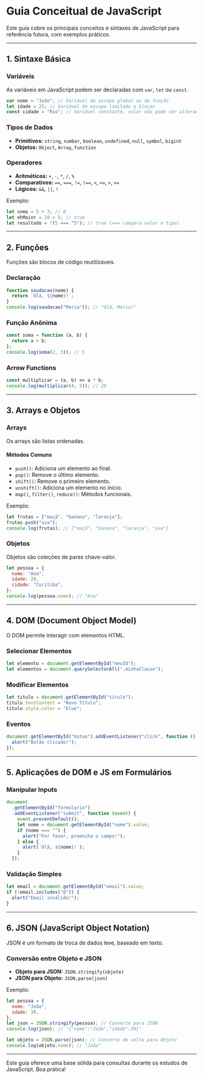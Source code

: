 # Guia Conceitual de JavaScript

Este guia cobre os principais conceitos e sintaxes de JavaScript para referência futura, com exemplos práticos.

---

## 1. Sintaxe Básica

### Variáveis

As variáveis em JavaScript podem ser declaradas com `var`, `let` ou `const`.

```javascript
var nome = "João"; // Variável de escopo global ou de função
let idade = 25; // Variável de escopo limitado a blocos
const cidade = "Rio"; // Variável constante, valor não pode ser alterado
```

### Tipos de Dados

- **Primitivos:** `string`, `number`, `boolean`, `undefined`, `null`, `symbol`, `bigint`
- **Objetos:** `Object`, `Array`, `Function`

### Operadores

- **Aritméticos:** `+`, `-`, `*`, `/`, `%`
- **Comparativos:** `==`, `===`, `!=`, `!==`, `<`, `<=`, `>`, `>=`
- **Lógicos:** `&&`, `||`, `!`

Exemplo:

```javascript
let soma = 5 + 3; // 8
let ehMaior = 10 > 5; // true
let resultado = !(5 === "5"); // true (=== compara valor e tipo)
```

---

## 2. Funções

Funções são blocos de código reutilizáveis.

### Declaração

```javascript
function saudacao(nome) {
  return `Olá, ${nome}!`;
}
console.log(saudacao("Maria")); // "Olá, Maria!"
```

### Função Anônima

```javascript
const soma = function (a, b) {
  return a + b;
};
console.log(soma(2, 3)); // 5
```

### Arrow Functions

```javascript
const multiplicar = (a, b) => a * b;
console.log(multiplicar(4, 5)); // 20
```

---

## 3. Arrays e Objetos

### Arrays

Os arrays são listas ordenadas.

#### Métodos Comuns

- `push()`: Adiciona um elemento ao final.
- `pop()`: Remove o último elemento.
- `shift()`: Remove o primeiro elemento.
- `unshift()`: Adiciona um elemento no início.
- `map()`, `filter()`, `reduce()`: Métodos funcionais.

Exemplo:

```javascript
let frutas = ["maçã", "banana", "laranja"];
frutas.push("uva");
console.log(frutas); // ["maçã", "banana", "laranja", "uva"]
```

### Objetos

Objetos são coleções de pares chave-valor.

```javascript
let pessoa = {
  nome: "Ana",
  idade: 28,
  cidade: "Curitiba",
};
console.log(pessoa.nome); // "Ana"
```

---

## 4. DOM (Document Object Model)

O DOM permite interagir com elementos HTML.

### Selecionar Elementos

```javascript
let elemento = document.getElementById("meuId");
let elementos = document.querySelectorAll(".minhaClasse");
```

### Modificar Elementos

```javascript
let titulo = document.getElementById("titulo");
titulo.textContent = "Novo Título";
titulo.style.color = "blue";
```

### Eventos

```javascript
document.getElementById("botao").addEventListener("click", function () {
  alert("Botão clicado!");
});
```

---

## 5. Aplicações de DOM e JS em Formulários

### Manipular Inputs

```javascript
document
  .getElementById("formulario")
  .addEventListener("submit", function (event) {
    event.preventDefault();
    let nome = document.getElementById("nome").value;
    if (nome === "") {
      alert("Por favor, preencha o campo!");
    } else {
      alert(`Olá, ${nome}!`);
    }
  });
```

### Validação Simples

```javascript
let email = document.getElementById("email").value;
if (!email.includes("@")) {
  alert("Email inválido!");
}
```

---

## 6. JSON (JavaScript Object Notation)

JSON é um formato de troca de dados leve, baseado em texto.

### Conversão entre Objeto e JSON

- **Objeto para JSON:** `JSON.stringify(objeto)`
- **JSON para Objeto:** `JSON.parse(json)`

Exemplo:

```javascript
let pessoa = {
  nome: "João",
  idade: 30,
};
let json = JSON.stringify(pessoa); // Converte para JSON
console.log(json); // '{"nome":"João","idade":30}'

let objeto = JSON.parse(json); // Converte de volta para Objeto
console.log(objeto.nome); // "João"
```

---

Este guia oferece uma base sólida para consultas durante os estudos de JavaScript. Boa prática!
